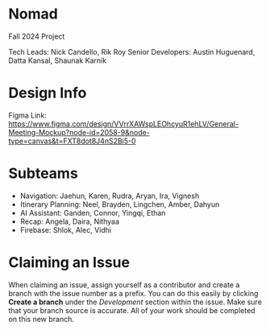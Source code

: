 # Nomad
Fall 2024 Project

Tech Leads: Nick Candello, Rik Roy
Senior Developers: Austin Huguenard, Datta Kansal, Shaunak Karnik

# Design Info
Figma Link: https://www.figma.com/design/VVrrXAWspLEOhcyuR1ehLV/General-Meeting-Mockup?node-id=2058-9&node-type=canvas&t=FXT8dot8J4nS2Bi5-0

# Subteams
- Navigation: Jaehun, Karen, Rudra, Aryan, Ira, Vignesh
- Itinerary Planning: Neel, Brayden, Lingchen, Amber, Dahyun
- AI Assistant: Ganden, Connor, Yingqi, Ethan
- Recap: Angela, Daira, Nithyaa
- Firebase: Shlok, Alec, Vidhi

# Claiming an Issue
When claiming an issue, assign yourself as a contributor and create a branch with the issue number as a prefix. You can do this easily by clicking **Create a branch** under the *Development* section within the issue. Make sure that your branch source is accurate. All of your work should be completed on this new branch.

